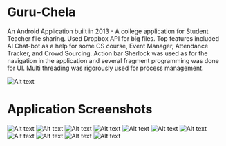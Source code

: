 # Guru-Chela
An Android Application built in 2013 - A college application for Student Teacher file sharing. Used Dropbox API for big files. 
Top features included AI Chat-bot as a help for some CS course, Event Manager, Attendance Tracker, and Crowd Sourcing. 
Action bar Sherlock was used as for the navigation in the application and several fragment programming was done for UI. Multi threading was rigorously used for process management.

![Alt text](/GuruChela_DEmo_images/logo.png?raw=true "Guru Chela Logo")

# Application Screenshots

![Alt text](/GuruChela_DEmo_images/loginpage.png?raw=true "Guru Chela Login Page")
![Alt text](/GuruChela_DEmo_images/registration.png?raw=true "Registration Page")
![Alt text](/GuruChela_DEmo_images/actionbar.jpg?raw=true "Navigation Page")
![Alt text](/GuruChela_DEmo_images/camera.png?raw=true "Camera")
![Alt text](/GuruChela_DEmo_images/chatbot.png?raw=true "AI Chatbot")
![Alt text](/GuruChela_DEmo_images/dropbox.png?raw=true "Dropbox Attacher")
![Alt text](/GuruChela_DEmo_images/effeciency_tracker.jpg?raw=true "Effeciency Tracker")
![Alt text](/GuruChela_DEmo_images/email.jpg?raw=true "Email")
![Alt text](/GuruChela_DEmo_images/event.png?raw=true "Event Maneger")
![Alt text](/GuruChela_DEmo_images/information.png?raw=true "Course Helper")
![Alt text](/GuruChela_DEmo_images/attendance_tracker.png?raw=true "Attendance Tracker")


